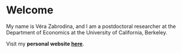 # Welcome

My name is Véra Zabrodina, and I am a postdoctoral researcher at the Department of Economics at the University of California, Berkeley. 

Visit my **personal website [here](https://verazb.github.io/)**.
